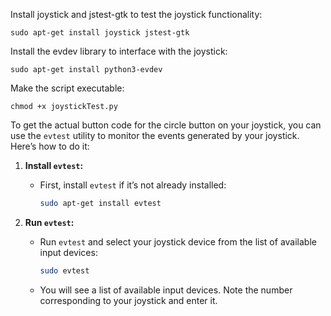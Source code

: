 Install joystick and jstest-gtk to test the joystick functionality:

`sudo apt-get install joystick jstest-gtk`

Install the evdev library to interface with the joystick:

`sudo apt-get install python3-evdev`

Make the script executable:

`chmod +x joystickTest.py `

To get the actual button code for the circle button on your joystick, you can use the `evtest` utility to monitor the events generated by your joystick. Here’s how to do it:

1. **Install `evtest`:**

   - First, install `evtest` if it’s not already installed:
     ```bash
     sudo apt-get install evtest
     ```

2. **Run `evtest`:**
   - Run `evtest` and select your joystick device from the list of available input devices:
     ```bash
     sudo evtest
     ```
   - You will see a list of available input devices. Note the number corresponding to your joystick and enter it.
